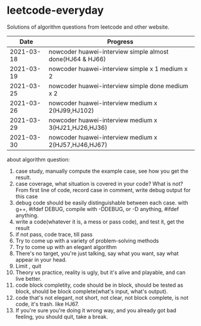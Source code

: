 # leetcode-everyday

Solutions of algorithm questions from leetcode and other website.

| Date | Progress |
| ---- | -------- |
| 2021-03-18 | nowcoder huawei-interview simple almost done(HJ64 & HJ66) |
| 2021-03-19 | nowcoder huawei-interview simple x 1 medium x 2  |
| 2021-03-25 | nowcoder huawei-interview simple done medium x 2 |
| 2021-03-26 | nowcoder huawei-interview medium x 2(HJ99,HJ102) |
| 2021-03-29 | nowcoder huawei-interview medium x 3(HJ21,HJ26,HJ36) |
| 2021-03-30 | nowcoder huawei-interview medium x 2(HJ57,HJ46,HJ67) |

about algorithm question:
1. case study, manually compute the example case, see how you get the result.
2. case coverage, what situation is covered in your code? What is not? From first line of code, record case in comment, write debug output for this case
3. debug code should be easily distinguishable between each case. with g++, #ifdef DEBUG, compile with -DDEBUG, or -D anything, #ifdef anything.
4. write a code(whatever it is, a mess or pass code), and test it, get the result
5. if not pass, code trace, till pass
6. Try to come up with a variety of problem-solving methods
7. Try to come up with an elegant algorithm
8. There's no target, you're just talking, say what you want, say what appear in your head.
9. Limit , quit
10. Theory vs practice, reality is ugly, but it's alive and playable, and can live better.
11. code block completity, code should be in block, should be tested as block, should be block complete(what's input, what's output).
12. code that's not elegant, not short, not clear, not block complete, is not code, it's trash. like HJ67.
13. If you're sure you're doing it wrong way, and you already got bad feeling, you should quit, take a break.